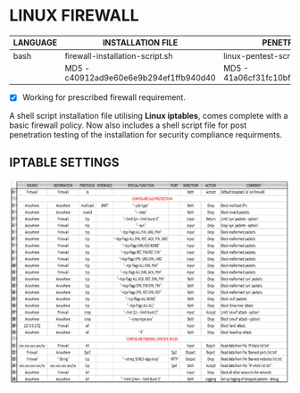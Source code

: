 # LINUX FIREWALL

| LANGUAGE | INSTALLATION FILE | PENETRATION FILE |
|--------|----|-----|
|bash|firewall-installation-script.sh|linux-pentest-script.sh|
||MD5 - c40912ad9e60e6e9b294ef1ffb940d40 | MD5 - 41a06cf31fc10bf73b2186ee53666ca4 |

- [x] Working for prescribed firewall requirement.

A shell script installation file utilising **Linux iptables**, comes complete with a basic firewall policy. Now also includes a shell script file for post penetration testing of the installation for security compliance requirments.

## IPTABLE SETTINGS
![Screenshot](Iptables.png)


